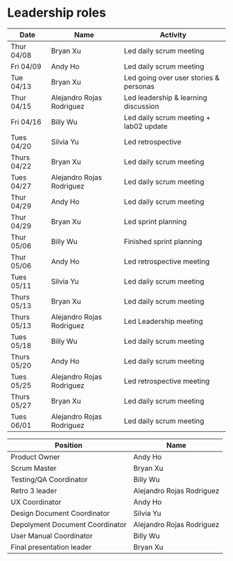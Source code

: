 # Leadership roles

| Date      | Name              | Activity                                               |
|-----------|-------------------|--------------------------------------------------------|
| Thur 04/08| Bryan Xu     | Led daily scrum meeting                      | 
| Fri 04/09 | Andy Ho  | Led daily scrum meeting      | 
| Tue 04/13 | Bryan Xu       | Led going over user stories & personas                                  | 
| Thur 04/15 | Alejandro Rojas Rodriguez       | Led leadership & learning discussion                                  |
| Fri 04/16 | Billy Wu       | Led daily scrum meeting + lab02 update                                  |
| Tues 04/20 | Silvia Yu       | Led retrospective                                  |
| Thurs 04/22 | Bryan Xu       | Led daily scrum meeting                                  |
| Tues 04/27 | Alejandro Rojas Rodriguez         | Led daily scrum meeting                                  |
| Thur 04/29| Andy Ho     | Led daily scrum meeting                      | 
| Thur 04/29| Bryan Xu    | Led sprint planning                      | 
| Thur 05/06| Billy Wu    | Finished sprint planning                 | 
| Thur 05/06| Andy Ho    | Led retrospective meeting                 | 
| Tues 05/11| Silvia Yu    | Led daily scrum meeting                 | 
| Thurs 05/13| Bryan Xu    | Led daily scrum meeting                 | 
| Thurs 05/13| Alejandro Rojas Rodriguez | Led Leadership meeting |
| Tues 05/18| Billy Wu | Led daily scrum meeting |
| Thurs 05/20| Andy Ho | Led daily scrum meeting |
| Tues 05/25| Alejandro Rojas Rodriguez | Led retrospective meeting |
| Thurs 05/27| Bryan Xu | Led daily scrum meeting |
| Tues 06/01| Alejandro Rojas Rodriguez | Led daily scrum meeting   |


| Position      | Name              | 
|-----------|-------------------|
| Product Owner| Andy Ho     | 
| Scrum Master | Bryan Xu  | 
| Testing/QA Coordinator |    Billy Wu    | 
| Retro 3 leader | Alejandro Rojas Rodriguez       |                                   
| UX Coordinator | Andy Ho       | 
| Design Document Coordinator | Silvia Yu       | 
| Depolyment Document Coordinator | Alejandro Rojas Rodriguez       |
| User Manual Coordinator | Billy Wu         | 
| Final presentation leader| Bryan Xu     | 


